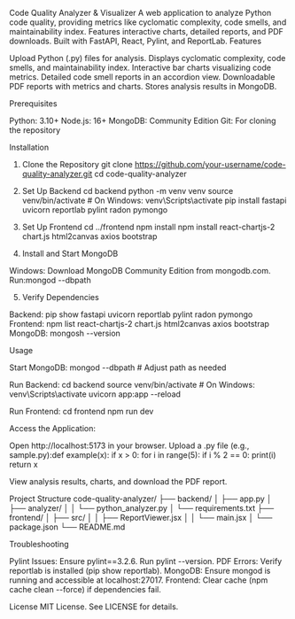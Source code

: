 Code Quality Analyzer & Visualizer
A web application to analyze Python code quality, providing metrics like cyclomatic complexity, code smells, and maintainability index. Features interactive charts, detailed reports, and PDF downloads. Built with FastAPI, React, Pylint, and ReportLab.
Features

Upload Python (.py) files for analysis.
Displays cyclomatic complexity, code smells, and maintainability index.
Interactive bar charts visualizing code metrics.
Detailed code smell reports in an accordion view.
Downloadable PDF reports with metrics and charts.
Stores analysis results in MongoDB.

Prerequisites

Python: 3.10+
Node.js: 16+
MongoDB: Community Edition
Git: For cloning the repository

Installation
1. Clone the Repository
git clone https://github.com/your-username/code-quality-analyzer.git
cd code-quality-analyzer

2. Set Up Backend
cd backend
python -m venv venv
source venv/bin/activate  # On Windows: venv\Scripts\activate
pip install fastapi uvicorn reportlab pylint radon pymongo

3. Set Up Frontend
cd ../frontend
npm install
npm install react-chartjs-2 chart.js html2canvas axios bootstrap

4. Install and Start MongoDB

Windows: Download MongoDB Community Edition from mongodb.com. Run:mongod --dbpath <path-to-data-folder>

5. Verify Dependencies

Backend: pip show fastapi uvicorn reportlab pylint radon pymongo
Frontend: npm list react-chartjs-2 chart.js html2canvas axios bootstrap
MongoDB: mongosh --version

Usage

Start MongoDB:
mongod --dbpath <path-to-data-folder>  # Adjust path as needed

Run Backend:
cd backend
source venv/bin/activate  # On Windows: venv\Scripts\activate
uvicorn app:app --reload

Run Frontend:
cd frontend
npm run dev

Access the Application:

Open http://localhost:5173 in your browser.
Upload a .py file (e.g., sample.py):def example(x):
    if x > 0:
        for i in range(5):
            if i % 2 == 0:
                print(i)
    return x


View analysis results, charts, and download the PDF report.

Project Structure
code-quality-analyzer/
├── backend/
│   ├── app.py
│   ├── analyzer/
│   │   └── python_analyzer.py
│   └── requirements.txt
├── frontend/
│   ├── src/
│   │   ├── ReportViewer.jsx
│   │   └── main.jsx
│   └── package.json
└── README.md

Troubleshooting

Pylint Issues: Ensure pylint==3.2.6. Run pylint --version.
PDF Errors: Verify reportlab is installed (pip show reportlab).
MongoDB: Ensure mongod is running and accessible at localhost:27017.
Frontend: Clear cache (npm cache clean --force) if dependencies fail.

License
MIT License. See LICENSE for details.
